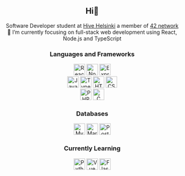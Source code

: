 
<h2 align="center"> Hi👋 </h2>

<p align="center">
	Software Developer student at 
	<a href="https://www.hive.fi/en/">Hive Helsinki</a> a member of 
	<a href="https://42.fr/en/what-is-42/42-program-explained/">42 network</a>
</br>
🔭 I’m currently focusing on full-stack web development using React, Node.js and TypeScript
</p>

<h3 align="center"> Languages and Frameworks </h3>
<div align="center">
	<img height="30" src="https://img.shields.io/badge/React-61DAFB.svg?style=for-the-badge&logo=React&logoColor=black" alt="React" title="React" />
	<img height="30" src="https://img.shields.io/badge/Node.js-339933.svg?style=for-the-badge&logo=nodedotjs&logoColor=white" alt="Node.js" title="Node.js" />
	<img height="30" src="https://img.shields.io/badge/express.js-%23404d59.svg?style=for-the-badge&logo=express&logoColor=white" alt="Express.js" title="Express.js" />
	</br>
	<img height="30" src="https://img.shields.io/badge/JavaScript-F7DF1E.svg?style=for-the-badge&logo=JavaScript&logoColor=black" alt="Javascript" title="Javascript" />
	<img height="30" src="https://img.shields.io/badge/TypeScript-3178C6.svg?style=for-the-badge&logo=TypeScript&logoColor=white" alt="Typescript" title="Typescript" />
	<img height="30" src="https://img.shields.io/badge/HTML5-E34F26.svg?style=for-the-badge&logo=HTML5&logoColor=white" alt="HTML" title="HTML" />
	<img height="30" src="https://img.shields.io/badge/CSS3-1572B6.svg?style=for-the-badge&logo=CSS3&logoColor=white" alt="CSS" title="CSS" />
	</br>
	<img height="30" src="https://img.shields.io/badge/PHP-777BB4.svg?style=for-the-badge&logo=PHP&logoColor=white" alt="PHP" title="PHP" />
	<img height="30" src="https://img.shields.io/badge/c-%2300599C.svg?style=for-the-badge&logo=c&logoColor=white" alt="C" title="C" />
</div>

<h3 align="center"> Databases </h3>
<div align="center">
	<img height="30" src="https://img.shields.io/badge/MySQL-4479A1.svg?style=for-the-badge&logo=MySQL&logoColor=white" alt="MySQL" title="MySQL" />
	<img height="30" src="https://img.shields.io/badge/MariaDB-003545.svg?style=for-the-badge&logo=MariaDB&logoColor=white" alt="MariaDB" title="MariaDB" />
	<img height="30" src="https://img.shields.io/badge/PostgreSQL-4169E1.svg?style=for-the-badge&logo=PostgreSQL&logoColor=white" alt="PostgreSQL" title="PostgreSQL" />
</div>

<h3 align="center"> Currently Learning </h3>
<div align="center">
	<img height="30" src="https://img.shields.io/badge/python-3670A0?style=for-the-badge&logo=python&logoColor=white" alt="Python" title="Python" />
	<img height="30" src="https://img.shields.io/badge/Vue.js-4FC08D.svg?style=for-the-badge&logo=vuedotjs&logoColor=white" alt="Vue" title="Vue" />
	<img height="30" src="https://img.shields.io/badge/Flask-000000.svg?style=for-the-badge&logo=Flask&logoColor=white" alt="Flask" title="Flask" />
</div>

<!--
**KaomN/KaomN** is a ✨ _special_ ✨ repository because its `README.md` (this file) appears on your GitHub profile.

Here are some ideas to get you started:

- 🔭 I’m currently working on ...
- 🌱 I’m currently learning ...
- 👯 I’m looking to collaborate on ...
- 🤔 I’m looking for help with ...
- 💬 Ask me about ...
- 📫 How to reach me: ...
- 😄 Pronouns: ...
- ⚡ Fun fact: ...
-->
